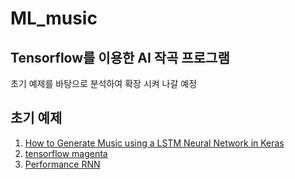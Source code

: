 # ML_music

## Tensorflow를 이용한 AI 작곡 프로그램

초기 예제를 바탕으로 분석하여 확장 시켜 나갈 예정

## 초기 예제
1. [How to Generate Music using a LSTM Neural Network in Keras](https://towardsdatascience.com/how-to-generate-music-using-a-lstm-neural-network-in-keras-68786834d4c5)
1. [tensorflow magenta](https://magenta.tensorflow.org/demos/colab/)
1. [Performance RNN](https://colab.research.google.com/notebooks/magenta/performance_rnn/performance_rnn.ipynb)